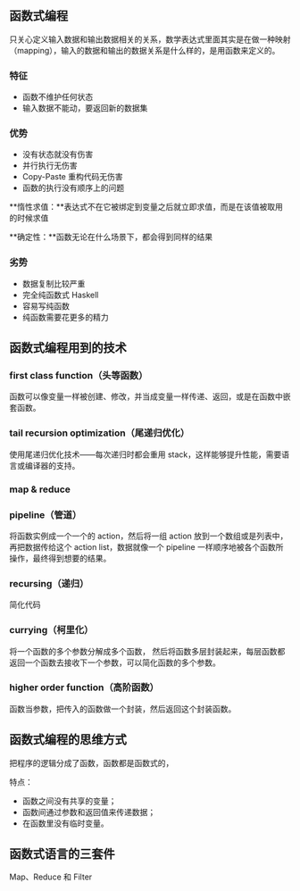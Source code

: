 ## 函数式编程
只关心定义输入数据和输出数据相关的关系，数学表达式里面其实是在做一种映射（mapping），输入的数据和输出的数据关系是什么样的，是用函数来定义的。

### 特征
+ 函数不维护任何状态
+ 输入数据不能动，要返回新的数据集

### 优势
+ 没有状态就没有伤害
+ 并行执行无伤害
+ Copy-Paste 重构代码无伤害
+ 函数的执行没有顺序上的问题



**惰性求值：**表达式不在它被绑定到变量之后就立即求值，而是在该值被取用的时候求值

**确定性：**函数无论在什么场景下，都会得到同样的结果

### 劣势
+ 数据复制比较严重
+ 完全纯函数式 Haskell
+ 容易写纯函数
+ 纯函数需要花更多的精力

## 函数式编程用到的技术
### first class function（头等函数）
函数可以像变量一样被创建、修改，并当成变量一样传递、返回，或是在函数中嵌套函数。

### tail recursion optimization（尾递归优化）
使用尾递归优化技术——每次递归时都会重用 stack，这样能够提升性能，需要语言或编译器的支持。

### map & reduce
### pipeline（管道）
将函数实例成一个一个的 action，然后将一组 action 放到一个数组或是列表中，再把数据传给这个 action list，数据就像一个 pipeline 一样顺序地被各个函数所操作，最终得到想要的结果。

### recursing（递归）
简化代码

### currying（柯里化）
将一个函数的多个参数分解成多个函数， 然后将函数多层封装起来，每层函数都返回一个函数去接收下一个参数，可以简化函数的多个参数。

### higher order function（高阶函数）
函数当参数，把传入的函数做一个封装，然后返回这个封装函数。

## 函数式编程的思维方式
把程序的逻辑分成了函数，函数都是函数式的，

特点：

+ 函数之间没有共享的变量；
+ 函数间通过参数和返回值来传递数据；
+ 在函数里没有临时变量。

## 函数式语言的三套件
Map、Reduce 和 Filter

